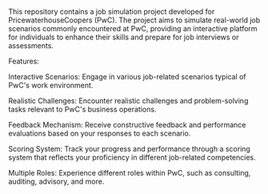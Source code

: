 This repository contains a job simulation project developed for PricewaterhouseCoopers (PwC). The project aims to simulate real-world job scenarios commonly encountered at PwC, providing an interactive platform for individuals to enhance their skills and prepare for job interviews or assessments.

Features:

Interactive Scenarios: Engage in various job-related scenarios typical of PwC's work environment.

Realistic Challenges: Encounter realistic challenges and problem-solving tasks relevant to PwC's business operations.

Feedback Mechanism: Receive constructive feedback and performance evaluations based on your responses to each scenario.

Scoring System: Track your progress and performance through a scoring system that reflects your proficiency in different job-related competencies.

Multiple Roles: Experience different roles within PwC, such as consulting, auditing, advisory, and more.
